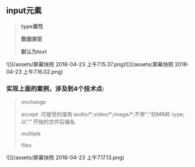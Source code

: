 ## input元素

> **type属性**
>
> **数据类型**
>
> **默认为text**

![](/assets/屏幕快照 2018-04-23 上午7.15.37.png)![](/assets/屏幕快照 2018-04-23 上午7.16.02.png)

### 实现上面的案例，涉及到4个技术点:

> onchange
>
> accept :可接受的值有:audio/\*;video/\*;image/\*;不带“;”的MIME type;以“.” 开始的文件后缀名
>
> multiple
>
> files

![](/assets/屏幕快照 2018-04-23 上午7.17.13.png)












































